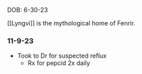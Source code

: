 DOB: 6-30-23

[[Lyngvi]] is the mythological home of Fenrir.

### 11-9-23
- Took to Dr for suspected reflux
	- Rx for pepcid 2x daily